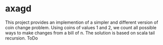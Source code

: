 # axagd
This project provides an implemention of a simpler and different version of coin change problem. Using coins of values 1 and 2, we count all possible ways to make changes from a bill of n. The solution is based on scala tail recursion.
ToDo
